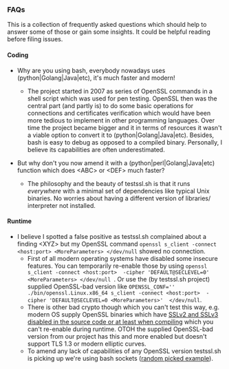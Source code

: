 ### FAQs

This is a collection of frequently asked questions which should help to answer some of those or gain some insights. It could be helpful reading before filing issues.

#### Coding

* Why are you using bash, everybody nowadays uses (python|Golang|Java|etc), it's much faster and modern!
   * The project started in 2007 as series of OpenSSL commands in a shell script which was used for pen testing. OpenSSL then was the central part (and partly is) to do some basic operations for connections and certificates verification which would have been more tedious to implement in other programming languages. Over time the project became bigger and it in terms of resources it wasn't a viable option to convert it to (python|Golang|Java|etc). Besides, bash is easy to debug as opposed to a compiled binary. Personally, I believe its capabilities are often underestimated.

* But why don't you now amend it with a (python|perl|Golang|Java|etc) function which does \<ABC\> or \<DEF\> much faster?
   * The philosophy and the beauty of testssl.sh is that it runs *everywhere* with a minimal set of dependencies like typical Unix binaries. No worries about having a different version of libraries/ interpreter not installed.


#### Runtime

* I believe I spotted a false positive as testssl.sh complained about a finding \<XYZ\> but my OpenSSL command `openssl s_client -connect <host:port> <MoreParameters> </dev/null` showed no connection.
   * First of all modern operating systems have disabled some insecure features. You can temporarily re-enable those by using `openssl s_client -connect <host:port>  -cipher 'DEFAULT@SECLEVEL=0'  <MoreParameters> </dev/null `. Or use the (by testssl.sh project) supplied OpenSSL-bad version like `OPENSSL_CONF='' ./bin/openssl.Linux.x86_64 s_client -connect <host:port>  -cipher 'DEFAULT@SECLEVEL=0 <MoreParameters>'  </dev/null`.
   * There is other bad crypto though which you can't test this way, e.g. modern OS supply OpenSSL binaries which have [SSLv2 and SSLv3 disabled in the source code or at least when compiling](https://docs.openssl.org/3.3/man7/ossl-guide-tls-introduction/#what-is-tls) which you can't re-enable during runtime. OTOH the supplied OpenSSL-bad version  from our project has this and more enabled but doesn't support TLS 1.3 or modern elliptic curves.
   * To amend any lack of capabilities of any OpenSSL version testssl.sh is picking up we're using bash sockets ([random picked example](https://www.xmodulo.com/tcp-udp-socket-bash-shell.html)).

